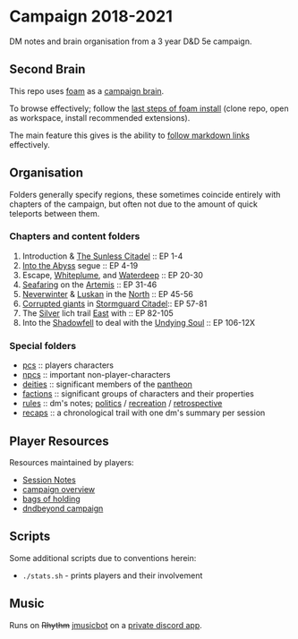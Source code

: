 # Campaign 2018-2021
DM notes and brain organisation from a 3 year D&D 5e campaign.

## Second Brain
This repo uses [foam](https://foambubble.github.io/foam/) as a [campaign brain](https://clux.github.io/probes/post/2020-09-27-second-brain/).

To browse effectively; follow the [last steps of foam install](https://foambubble.github.io/foam/#getting-started) (clone repo, open as workspace, install recommended extensions).

The main feature this gives is the ability to [follow markdown links](https://marketplace.visualstudio.com/items?itemName=tchayen.markdown-links) effectively.

## Organisation
Folders generally specify regions, these sometimes coincide entirely with chapters of the campaign, but often not due to the amount of quick teleports between them.

### Chapters and content folders

1. Introduction & [The Sunless Citadel](./waterdeep/sunless-citadel.md) :: EP 1-4
2. [Into the Abyss](./underdark) segue :: EP 4-19
3. Escape, [Whiteplume](./whiteplume), and [Waterdeep](./waterdeep/waterdeep.md) :: EP 20-30
4. [Seafaring](./seaofbones) on the [Artemis](./seaofbones/artemis.md) :: EP 31-46
5. [Neverwinter](./north/neverwinter.md) & [Luskan](./north/luskan.md) in the [North](./north) :: EP 45-56
6. [Corrupted giants](./spine) in [Stormguard Citadel](./spine/stormguard-citadel.md):: EP 57-81
7. The [Silver](./factions/silver-helix.md) lich trail [East](./east) with :: EP 82-105
8. Into the [Shadowfell](./planar/shadowfell.md) to deal with the [Undying Soul](./factions/undying-soul.md) :: EP 106-12X

### Special folders

- [pcs](./pcs) :: players characters
- [npcs](./npcs) :: important non-player-characters
- [deities](./deities) :: significant members of the [pantheon](./deities/pantheon.md)
- [factions](./factions) :: significant groups of characters and their properties
- [rules](./rules) :: dm's notes; [politics](./rules/politics.md) / [recreation](./rules/recreation.md) / [retrospective](./rules/retrospective.md)
- [recaps](./recaps) :: a chronological trail with one dm's summary per session

## Player Resources
Resources maintained by players:

- [Session Notes](https://paper.dropbox.com/doc/Session-Notes-0oWR0cmuMrCW4LKxswa5n)
- [campaign overview](https://paper.dropbox.com/doc/Underdark-Underhandedness-ChiGXnq0KQmXRT80U5E52)
- [bags of holding](https://paper.dropbox.com/doc/Bag-of-Holding-hGxQwKOHsxgVkM1sjQnrX)
- [dndbeyond campaign](https://www.dndbeyond.com/campaigns/156017)

## Scripts
Some additional scripts due to conventions herein:

- `./stats.sh` - prints players and their involvement

## Music
Runs on ~~Rhythm~~ [jmusicbot](https://github.com/jagrosh/MusicBot) on a [private discord app](https://discord.com/developers/applications/890319108846006333).
